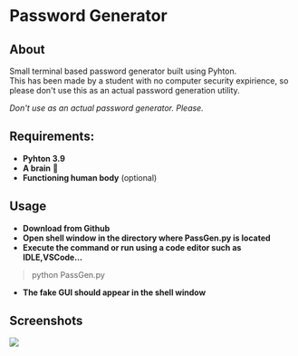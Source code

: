 # Password Generator

## About

Small terminal based password generator built using Pyhton.<br>This has been made by a student with no computer security expirience, so please don't use this as an actual password generation utility.

_Don't use as an actual password generator. Please._

## Requirements:

* **Pyhton 3.9**
* **A brain** :brain:
* **Functioning human body** (optional)

## Usage

* **Download from Github**
* **Open shell window in the directory where PassGen.py is located**
* **Execute the command or run using a code editor such as IDLE,VSCode...** 

> python PassGen.py

* **The fake GUI should appear in the shell window**

## Screenshots

<img src="https://i.imgur.com/ZLH5RcW.png">
